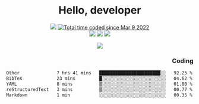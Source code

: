 # <div align='center' >Hello, developer</div>

<div align='center'>
  <a ><img src="https://img.shields.io/badge/dynamic/json?url=https%3A%2F%2Fapi.swo.moe%2Fstats%2Fgithub%2FFree-Aaron-Li&query=count&color=181717&label=GitHub&labelColor=282c34&logo=github&suffix=+follows&cacheSeconds=3600"></a>
  <a href="https://wakatime.com/@fe40087f-8eae-48dc-9950-ad0633db1591"><img src="https://wakatime.com/badge/user/fe40087f-8eae-48dc-9950-ad0633db1591.svg" alt="Total time coded since Mar 9 2022" /></a>
</div>
<div align='center'>
  <a><img src="https://img.shields.io/badge/C%2FC%2B%2B%20-%20%2375664D"></a>
  <a><img src="https://img.shields.io/badge/Kotlin%20-%20%2375664D"></a>
  <a><img src="https://img.shields.io/badge/JavaScript%20-%20%2375664D"></a>
</div>

<p align="center">
  <img src="https://readme-typing-svg.demolab.com/?lines=你好!+开发者;Hello!+ developer&font=Fira%20Code&center=true&width=380&height=50&duration=4000&pause=1000">
</p>


<div align='right'>
  <h3>Coding</h3>
</div>

<!--START_SECTION:waka-->

```txt
Other              7 hrs 41 mins   ███████████████████████░░   92.25 %
BibTeX             23 mins         █░░░░░░░░░░░░░░░░░░░░░░░░   04.62 %
YAML               8 mins          ▒░░░░░░░░░░░░░░░░░░░░░░░░   01.80 %
reStructuredText   3 mins          ▒░░░░░░░░░░░░░░░░░░░░░░░░   00.77 %
Markdown           1 min           ░░░░░░░░░░░░░░░░░░░░░░░░░   00.35 %
```

<!--END_SECTION:waka-->




